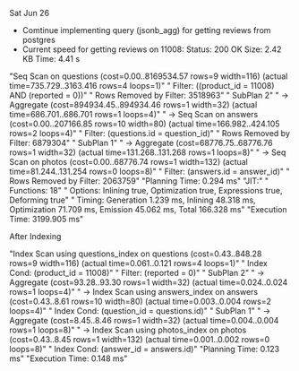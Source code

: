 Sat Jun 26
- Comtinue implementing query (jsonb_agg) for getting reviews from postgres
- Current speed for getting reviews on 11008:
Status: 200 OK
Size: 2.42 KB
Time: 4.41 s

"Seq Scan on questions  (cost=0.00..8169534.57 rows=9 width=116) (actual time=735.729..3163.416 rows=4 loops=1)"
"  Filter: ((product_id = 11008) AND (reported = 0))"
"  Rows Removed by Filter: 3518963"
"  SubPlan 2"
"    ->  Aggregate  (cost=894934.45..894934.46 rows=1 width=32) (actual time=686.701..686.701 rows=1 loops=4)"
"          ->  Seq Scan on answers  (cost=0.00..207166.85 rows=10 width=80) (actual time=166.982..424.105 rows=2 loops=4)"
"                Filter: (questions.id = question_id)"
"                Rows Removed by Filter: 6879304"
"          SubPlan 1"
"            ->  Aggregate  (cost=68776.75..68776.76 rows=1 width=32) (actual time=131.268..131.268 rows=1 loops=8)"
"                  ->  Seq Scan on photos  (cost=0.00..68776.74 rows=1 width=132) (actual time=81.244..131.254 rows=0 loops=8)"
"                        Filter: (answers.id = answer_id)"
"                        Rows Removed by Filter: 2063759"
"Planning Time: 0.294 ms"
"JIT:"
"  Functions: 18"
"  Options: Inlining true, Optimization true, Expressions true, Deforming true"
"  Timing: Generation 1.239 ms, Inlining 48.318 ms, Optimization 71.709 ms, Emission 45.062 ms, Total 166.328 ms"
"Execution Time: 3199.905 ms"

After Indexing

"Index Scan using questions_index on questions  (cost=0.43..848.28 rows=9 width=116) (actual time=0.061..0.121 rows=4 loops=1)"
"  Index Cond: (product_id = 11008)"
"  Filter: (reported = 0)"
"  SubPlan 2"
"    ->  Aggregate  (cost=93.28..93.30 rows=1 width=32) (actual time=0.024..0.024 rows=1 loops=4)"
"          ->  Index Scan using answers_index on answers  (cost=0.43..8.61 rows=10 width=80) (actual time=0.003..0.004 rows=2 loops=4)"
"                Index Cond: (question_id = questions.id)"
"          SubPlan 1"
"            ->  Aggregate  (cost=8.45..8.46 rows=1 width=32) (actual time=0.004..0.004 rows=1 loops=8)"
"                  ->  Index Scan using photos_index on photos  (cost=0.43..8.45 rows=1 width=132) (actual time=0.001..0.002 rows=0 loops=8)"
"                        Index Cond: (answer_id = answers.id)"
"Planning Time: 0.123 ms"
"Execution Time: 0.148 ms"